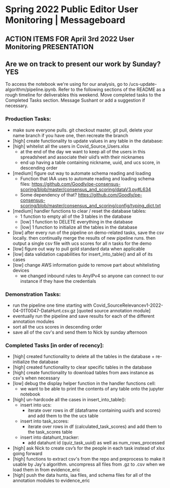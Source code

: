 # Spring 2022 Public Editor User Monitoring | Messageboard

## ACTION ITEMS FOR April 3rd 2022 User Monitoring PRESENTATION
## Are we on track to present our work by Sunday? YES

To access the notebook we're using for our analysis, go to /ucs-update-algorithm/pipeline.ipynb. Refer to the following sections of the README as a rough timeline for deliverables this weekend. Move completed tasks to the Completed Tasks section. Message Sushant or add a suggestion if necessary.

### Production Tasks:
- make sure everyone pulls. git checkout master, git pull, delete your name branch if you have one, then recreate the branch 
- [high] create functionality to update values in any table in the database:
- [high] whitelist all the users in Covid_Source_Users.xlsx
    - at the end of the day we want to keep all of the users in this spreadsheet and associate their uiid’s with their nicknames
    - end up having a table containing nickname, uuid, and ucs score, in descending order
- [medium] figure out way to automate schema reading and loading
    - Function that IAA uses to automate reading and loading schema files: https://github.com/Goodly/pe-consensus-scoring/blob/master/consensus_and_scoring/dataV3.py#L634
    -  Some dependency of that? https://github.com/Goodly/pe-consensus-scoring/blob/master/consensus_and_scoring/config/typing_dict.txt
- [medium] handler functions to clear / reset the database tables:
    - 1 function to empty all of the 3 tables in the database
    - [low] 1 function to DELETE everything in the database
    - [low] 1 function to initialize all the tables in the database
- [low] after every run of the pipeline on demo-related tasks, save the csv locally. then continually merge the results of new pipeline runs. then output a single csv file with ucs scores for all n tasks for the demo
- [low] figure out way to pull gold standard data when applicable
- [low] data validation capabilities for insert_into_table() and all of its cases
- [low] change AWS information guide to remove part about whitelisting devices
    - we changed inbound rules to AnyIPv4 so anyone can connect to our instance if they have the credentials

### Demonstration Tasks:
- run the pipeline one time starting with Covid_SourceRelevancev1-2022-04-01T0047-DataHunt.csv.gz [quoted source annotation module]
- eventually run the pipeline and save results for each of the different annotation modules
- sort all the ucs scores in descending order
- save all of the csv's and send them to Nick by sunday afternoon

### Completed Tasks [in order of recency]:
- [high] created functionality to delete all the tables in the database + re-initialize the database
- [high] created functionality to clear specific tables in the database
- [high] create functionality to download tables from aws instance as csv's when necessary
- [low] debug the display helper function in the handler functions cell:
    - we want to be able to print the contents of any table onto the jupyter notebook
- [high] un-hardcode all the cases in insert_into_table():
    - insert into ucs: 
        - iterate over rows in df (dataframe containing uuid’s and scores) and add them to the the ucs table
    - insert into task_scores:
        - iterate over rows in df (calculated_task_scores) and add them to the task_scores table
    - insert into datahunt_tracker:
        - add datahunt id (quiz_task_uuid) as well as num_rows_processed
- [high] ask Nick to create csv’s for the people in each task instead of xlsx going forward
- [high] functions to extract csv's from the repo and preprocess to make it usable by Jay's algorithm. uncompress all files from .gz to .csv when we load them in from evidence_eric
- [high] push the data hunts, iaa files, and schema files for all of the annotation modules to evidence_eric
